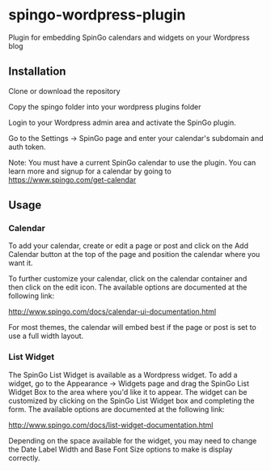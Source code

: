 spingo-wordpress-plugin
=======================

Plugin for embedding SpinGo calendars and widgets on your Wordpress blog

## Installation

Clone or download the repository

Copy the spingo folder into your wordpress plugins folder

Login to your Wordpress admin area and activate the SpinGo plugin.

Go to the Settings -> SpinGo page and enter your calendar's subdomain and auth token.

Note: You must have a current SpinGo calendar to use the plugin. You can learn more and signup for a calendar by going to https://www.spingo.com/get-calendar

## Usage

### Calendar

To add your calendar, create or edit a page or post and click on the Add Calendar button at the top of the page and position the calendar where you want it.

To further customize your calendar, click on the calendar container and then click on the edit icon. The available options are documented at the following link:

http://www.spingo.com/docs/calendar-ui-documentation.html

For most themes, the calendar will embed best if the page or post is set to use a full width layout.

### List Widget

The SpinGo List Widget is available as a Wordpress widget. To add a widget, go to the Appearance -> Widgets page and drag the SpinGo List Widget Box to the area where you'd like it to appear. The widget can be customized by clicking on the SpinGo List Widget box and completing the form. The available options are documented at the following link:

http://www.spingo.com/docs/list-widget-documentation.html

Depending on the space available for the widget, you may need to change the Date Label Width and Base Font Size options to make is display correctly.
